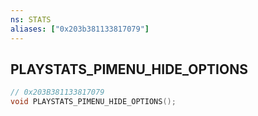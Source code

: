 ```yaml
---
ns: STATS
aliases: ["0x203b381133817079"]
---
```

## PLAYSTATS_PIMENU_HIDE_OPTIONS

```c
// 0x203B381133817079
void PLAYSTATS_PIMENU_HIDE_OPTIONS();
```
